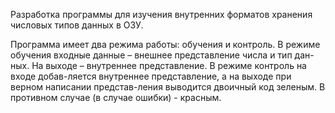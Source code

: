 Разработка программы для изучения внутренних форматов хранения числовых типов данных в ОЗУ. 

Программа имеет два режима работы: обучения и контроль.
В режиме обучения входные данные – внешнее представление числа и тип дан-ных. На выходе – внутреннее представление. В режиме контроль на входе добав-ляется внутреннее представление, а на выходе при верном написании представ-ления выводится двоичный код зеленым. В противном случае (в случае ошибки) - красным.
